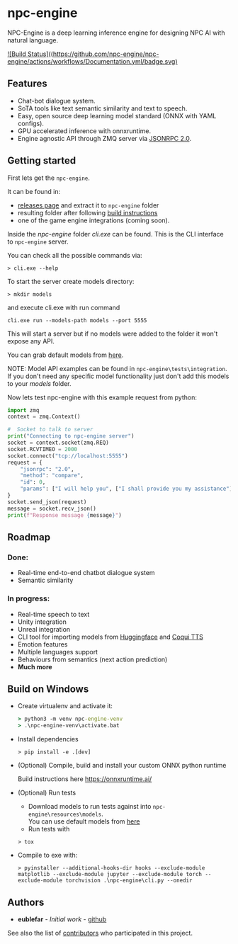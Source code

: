 # npc-engine

NPC-Engine is a deep learning inference engine for designing NPC AI with natural language.

[![Build Status]((https://github.com/npc-engine/npc-engine/actions/workflows/Documentation.yml/badge.svg)](https://npc-engine.github.io/npc-engine/)

## Features

- Chat-bot dialogue system.
- SoTA tools like text semantic similarity and text to speech.
- Easy, open source deep learning model standard (ONNX with YAML configs).
- GPU accelerated inference with onnxruntime.
- Engine agnostic API through ZMQ server via [JSONRPC 2.0](https://www.jsonrpc.org/specification).

## Getting started

First lets get the `npc-engine`.

It can be found in:
- [releases page](https://github.com/eublefar/chatbot_server/releases) and extract it to `npc-engine` folder
-  resulting folder after following [build instructions](#-build-on-windows)
-  one of the game engine integrations (coming soon).

Inside the *npc-engine* folder *cli.exe* can be found. This is the CLI interface
to `npc-engine` server. 

You can check all the possible commands via:
```
> cli.exe --help
```

To start the server create models directory:
```
> mkdir models
```
and execute cli.exe with run command
```
cli.exe run --models-path models --port 5555
```
This will start a server but if no models were added to the folder it won't expose any API.

You can grab default models from [here](https://drive.google.com/drive/folders/1_3iOrhgvDyrKnC-tWEdysxpJyUcun0X3?usp=sharing).

NOTE: Model API examples can be found in `npc-engine\tests\integration`. If you don't need any specific model functionality just don't add this models to your *models* folder.

Now lets test npc-engine with this example request from python:

```python
import zmq
context = zmq.Context()

#  Socket to talk to server
print("Connecting to npc-engine server")
socket = context.socket(zmq.REQ)
socket.RCVTIMEO = 2000
socket.connect("tcp://localhost:5555")
request = {
    "jsonrpc": "2.0",
    "method": "compare",
    "id": 0,
    "params": ["I will help you", ["I shall provide you my assistance"]],
}
socket.send_json(request)
message = socket.recv_json()
print(f"Response message {message}")
```

## Roadmap

### Done:

- Real-time end-to-end chatbot dialogue system
- Semantic similarity

### In progress:

- Real-time speech to text
- Unity integration
- Unreal integration
- CLI tool for importing models from [Huggingface](https://huggingface.co/transformers/index.html) and [Coqui TTS](https://tts.readthedocs.io/en/latest/)
- Emotion features
- Multiple languages support
- Behaviours from semantics (next action prediction)
- **Much more**

## Build on Windows

- Create virtualenv and activate it:

    ```cmd
    > python3 -m venv npc-engine-venv
    > .\npc-engine-venv\activate.bat
    ```

- Install dependencies

    ```
    > pip install -e .[dev]
    ```

- (Optional) Compile, build and install your custom ONNX python runtime

    Build instructions here https://onnxruntime.ai/

- (Optional) Run tests

    + Download models to run tests against into `npc-engine\resources\models`.  
    You can use default models from [here](https://drive.google.com/drive/folders/1_3iOrhgvDyrKnC-tWEdysxpJyUcun0X3?usp=sharing)
    + Run tests with
    ```
    > tox
    ```

- Compile to exe with:

    ```
    > pyinstaller --additional-hooks-dir hooks --exclude-module matplotlib --exclude-module jupyter --exclude-module torch --exclude-module torchvision .\npc-engine\cli.py --onedir
    ```

## Authors

- **eublefar** - _Initial work_ - [github](https://github.com/eublefar)

See also the list of [contributors](https://github.com/npc-engine/npc-engine/contributors) who participated in this project.
